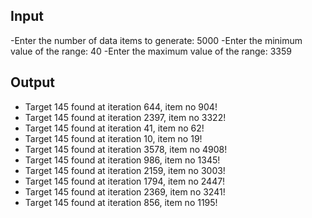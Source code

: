 ## Input

-Enter the number of data items to generate: 5000
-Enter the minimum value of the range: 40 
-Enter the maximum value of the range: 3359

## Output

- Target 145 found at iteration 644, item no 904!  
- Target 145 found at iteration 2397, item no 3322!
- Target 145 found at iteration 41, item no 62!
- Target 145 found at iteration 10, item no 19!
- Target 145 found at iteration 3578, item no 4908!
- Target 145 found at iteration 986, item no 1345!
- Target 145 found at iteration 2159, item no 3003!
- Target 145 found at iteration 1794, item no 2447!
- Target 145 found at iteration 2369, item no 3241!
- Target 145 found at iteration 856, item no 1195!
